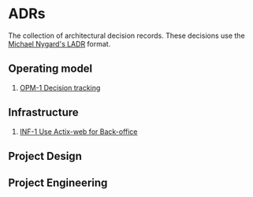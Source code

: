 # ADRs

The collection of architectural decision records. These decisions use the
[Michael Nygard's LADR](http://thinkrelevance.com/blog/2011/11/15/documenting-architecture-decisions) format.

## Operating model

1. [OPM-1 Decision tracking](https://github.com/Tiagocode-com/ADRs/blob/main/decisions/OPM-1-Decision-tracking.md)

## Infrastructure

1. [INF-1 Use Actix-web for Back-office](https://github.com/Tiagocode-com/ADRs/blob/main/decisions/INF-1-Use-Actix-web-for-back-office.md)

## Project Design

## Project Engineering